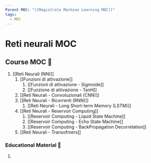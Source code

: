 ```yaml
---
Parent MOC: "[[Magistrale Machine Learning MOC]]"
tags:
  - MOC
---
```

# Reti neurali MOC

## Course MOC  📒
1. [[Reti Neurali (NN)]]
	1. [[Funzioni di attivazione]]
		1. [[Funzioni di attivazione - Sigmoide]]
		2. [[Funzione di attivazione - TanH]]
	2. [[Reti Neurali - Convoluzionali (CNN)]]
	3. [[Reti Neurali - Ricorrenti (RNN)]]
		1. [[Reti Neurali - Long Short-term Memory (LSTM)]]
	4. [[Reti Neurali - Reservoir Computing]]
		1. [[Reservoir Computing - Liquid State Machine]]
		2. [[Reservoir Computing - Echo State Machine]]
		3. [[Reservoir Computing - BackPropagation Decorrelation]]
	5. [[Reti Neurali - Transofmers]]



### Educational Material 🧱
1. 
